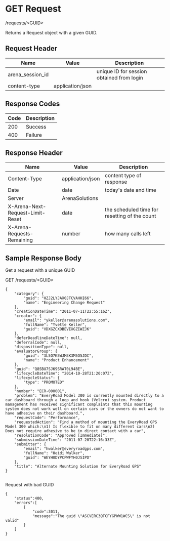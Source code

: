 # GET Request
/requests/&lt;GUID&gt;

Returns a Request object with a given GUID.

## Request Header

| Name  | Value  | Description  |
|  --- |  --- |  --- | 
| arena_session_id  |   | unique ID for session obtained from login  |
| content-type  | application/json  |   |

## Response Codes

| Code  | Description  |
|  --- |  --- | 
| 200  | Success  |
| 400  | Failure  |

## Response Header

| Name  | Value  | Description  |
|  --- |  --- |  --- | 
| Content-Type  | application/json  | content type of response  |
| Date  | date  | today's date and time  |
| Server  | ArenaSolutions  |   |
| X-Arena-Next-Request-Limit-Reset   | date  | the scheduled time for resetting of the count  |
| X-Arena-Requests-Remaining   | number  | how many calls left  |

## Sample Response Body
Get a request with a unique GUID

GET /requests/&lt;GUID&gt;

```
{
    "category": {
        "guid": "HZJ2LYJAX0JTCVAHHI66",
        "name": "Engineering Change Request"
    },
    "creationDateTime": "2011-07-11T22:55:16Z",
    "creator": {
        "email": "ykeller@arenasolutions.com",
        "fullName": "Yvette Keller",
        "guid": "VDXGZCXOBEVEXGZIWZJK"
    },
    "deferDeadlineDateTime": null,
    "deferralCode": null,
    "dispositionType": null,
    "evaluatorGroup": {
        "guid": "3L5O7K5WJM3K3M5O5JDC",
        "name": "Product Enhancement"
    },
    "guid": "Q8SBU7SJ69SRAT0L94BE",
    "lifecycleDateTime": "2014-10-28T21:20:07Z",
    "lifecycleStatus": {
        "type": "PROMOTED"
    },
    "number": "ECR-000001",
    "problem": "EveryRoad Model 300 is currently mounted directly to a car dashboard through a loop and hook (Velcro) system. Product management has received significant complaints that this mounting system does not work well on certain cars or the owners do not want to have adhesive on their dashboard.",
    "requestCode": "Performance",
    "requestedAction": "Find a method of mounting the EveryRoad GPS Model 300 which:\n1) Is flexible to fit on many different cars\n2) Does not require adhesive to be in direct contact with a car",
    "resolutionCode": "Approved [Immediate]",
    "submissionDateTime": "2011-07-20T22:16:33Z",
    "submitter": {
        "email": "hwalker@everyroadgps.com",
        "fullName": "Heidi Walker",
        "guid": "WEYH0DYPCFWFYH0JSIPD"
    },
    "title": "Alternate Mounting Solution for EveryRoad GPS"
}
      
```
Request with bad GUID

```
{  
    "status":400,
    "errors":[  
        {  
            "code":3011,
            "message":"The guid \"ASCVERC3QTCFYGPWW1WCS\" is not valid"
        }
    ]
}
```
